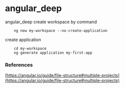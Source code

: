 # angular_deep
angular_deep
create workspace by command
```
    ng new my-workspace --no-create-application
```
create application

```
    cd my-workspace
    ng generate application my-first-app
```

### References
[https://angular.io/guide/file-structure#multiple-projects](https://angular.io/guide/file-structure#multiple-projects)